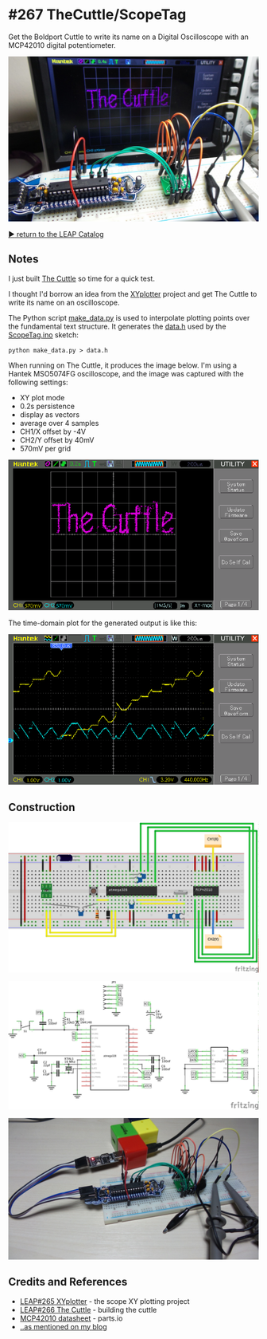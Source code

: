 # #267 TheCuttle/ScopeTag

Get the Boldport Cuttle to write its name on a Digital Oscilloscope with an MCP42010 digital potentiometer.

![ScopeTag_test_run](./assets/ScopeTag_test_run.jpg?raw=true)


[:arrow_forward: return to the LEAP Catalog](http://leap.tardate.com)

## Notes

I just built [The Cuttle](../) so time for a quick test.

I thought I'd borrow an idea from the [XYplotter](../../playground/XYplotter) project and get The Cuttle
to write its name on an oscilloscope.


The Python script [make_data.py](./tree/make_data.py) is used to interpolate plotting points
over the fundamental text structure. It generates the [data.h](./data.h) used by the
[ScopeTag.ino](./ScopeTag.ino) sketch:

```
python make_data.py > data.h
```

When running on The Cuttle, it produces the image below.
I'm using a Hantek MSO5074FG oscilloscope, and the image was captured with the following settings:

* XY plot mode
* 0.2s persistence
* display as vectors
* average over 4 samples
* CH1/X offset by -4V
* CH2/Y offset by 40mV
* 570mV per grid

![scope_text](./assets/scope_text.gif?raw=true)

The time-domain plot for the generated output is like this:

![scope_text_xt](./assets/scope_text_xt.gif?raw=true)

## Construction

![Breadboard](./assets/ScopeTag_bb.jpg?raw=true)

![Schematic](./assets/ScopeTag_schematic.jpg?raw=true)

![ScopeTag_breadboard](./assets/ScopeTag_breadboard.jpg?raw=true)

## Credits and References
* [LEAP#265 XYplotter](../../playground/XYplotter) - the scope XY plotting project
* [LEAP#266 The Cuttle](../) - building the cuttle
* [MCP42010 datasheet](http://parts.io/detail/1372149/MCP42010-I%2FSL) - parts.io
* [..as mentioned on my blog](https://blog.tardate.com/2017/04/leap267-cuttle-scope-graffiti.html)
